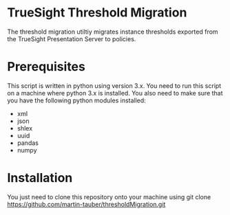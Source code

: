 # TrueSight Threshold Migration
The threshold migration utiltiy migrates instance thresholds exported from the TrueSight Presentation Server to policies.

# Prerequisites
This script is written in python using version 3.x. You need to run this script on a machine where python 3.x is installed.
You also need to make sure that you have the following python modules installed:

* xml
* json
* shlex
* uuid
* pandas
* numpy

# Installation
You just need to clone this repository onto your machine using git clone https://github.com/martin-tauber/thresholdMigration.git 